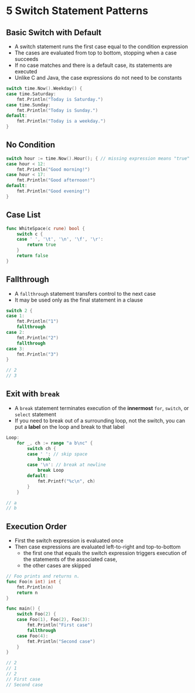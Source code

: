 # 5 Switch Statement Patterns

## Basic Switch with Default

* A switch statement runs the first case equal to the condition expression
* The cases are evaluated from top to bottom, stopping when a case succeeds
* If no case matches and there is a default case, its statements are executed
* Unlike C and Java, the case expressions do not need to be constants

```go
switch time.Now().Weekday() {
case time.Saturday:
    fmt.Println("Today is Saturday.")
case time.Sunday:
    fmt.Println("Today is Sunday.")
default:
    fmt.Println("Today is a weekday.")
}
```

## No Condition

```go
switch hour := time.Now().Hour(); { // missing expression means "true"
case hour < 12:
    fmt.Println("Good morning!")
case hour < 17:
    fmt.Println("Good afternoon!")
default:
    fmt.Println("Good evening!")
}
```

## Case List

```go
func WhiteSpace(c rune) bool {
    switch c {
    case ' ', '\t', '\n', '\f', '\r':
        return true
    }
    return false
}
```

## Fallthrough

* A `fallthrough` statement transfers control to the next case
* It may be used only as the final statement in a clause

```go
switch 2 {
case 1:
    fmt.Println("1")
    fallthrough
case 2:
    fmt.Println("2")
    fallthrough
case 3:
    fmt.Println("3")
}

// 2
// 3
```

## Exit with `break`

* A `break` statement terminates execution of the **innermost** `for`, `switch`, or `select` statement
* If you need to break out of a surrounding loop, not the switch, you can put a **label** on the loop and break to that label

```go
Loop:
    for _, ch := range "a b\nc" {
        switch ch {
        case ' ': // skip space
            break
        case '\n': // break at newline
            break Loop
        default:
            fmt.Printf("%c\n", ch)
        }
    }

// a
// b
```

## Execution Order

* First the switch expression is evaluated once
* Then case expressions are evaluated left-to-right and top-to-bottom
  * the first one that equals the switch expression triggers execution of the statements of the associated case,
  * the other cases are skipped

```go
// Foo prints and returns n.
func Foo(n int) int {
    fmt.Println(n)
    return n
}

func main() {
    switch Foo(2) {
    case Foo(1), Foo(2), Foo(3):
        fmt.Println("First case")
        fallthrough
    case Foo(4):
        fmt.Println("Second case")
    }
}

// 2
// 1
// 2
// First case
// Second case
```

